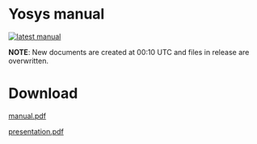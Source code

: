 # Yosys manual

[![latest manual](https://github.com/YosysHQ/yosys-manual-build/actions/workflows/manual.yml/badge.svg)](https://github.com/YosysHQ/yosys-manual-build/releases/latest)

**NOTE**: New documents are created at 00:10 UTC and files in release are overwritten.

# Download

[manual.pdf](https://github.com/YosysHQ/yosys-manual-build/releases/download/manual/manual.pdf)

[presentation.pdf](https://github.com/YosysHQ/yosys-manual-build/releases/download/manual/presentation.pdf)
